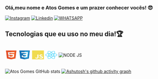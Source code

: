 ### Olá,meu nome e Atos Gomes e um prazer conhecer vocês! 😎


[![Instagram](https://img.shields.io/badge/Instagram-E4405F?style=for-the-badge&logo=instagram&logoColor=white)](https://www.instagram.com/atosdr1/)
[![Linkedin](https://img.shields.io/badge/LinkedIn-0077B5?style=for-the-badge&logo=linkedin&logoColor=white)](https://www.linkedin.com/in/atos-gomes-77921527a/)
[![WHATSAPP](https://img.shields.io/badge/WhatsApp-25D366?style=for-the-badge&logo=whatsapp&logoColor=white)](https://web.whatsapp.com/+5521980565849)


## Tecnologias que eu uso no meu dia!🏆

<div style="display- inline_block"><br/>
   <img align="center" alt="HTML5" height="30" width="40" src="https://raw.githubusercontent.com/devicons/devicon/master/icons/html5/html5-original.svg">
  <img align="center" alt="CSS3" height="30" width="40" src="https://raw.githubusercontent.com/devicons/devicon/master/icons/css3/css3-original.svg">
   <img align="center" alt="Js" height="30" width="40" src="https://raw.githubusercontent.com/devicons/devicon/master/icons/javascript/javascript-plain.svg">
  <img align="center" alt="REACT" height="30" width="40" src="https://raw.githubusercontent.com/devicons/devicon/master/icons/react/react-original.svg">
  <img align="center" src="https://img.shields.io/badge/Node.js-43853D?style=for-the-badge&logo=node.js&logoColor=white" alt= "NODE JS" >
</div><br/>

![Atos Gomes GitHub stats](https://github-readme-stats.vercel.app/api?username=Atosgomes&show_icons=true&theme=dark)
[![Ashutosh's github activity graph](https://github-readme-activity-graph.vercel.app/graph?username=AtosGomes&bg_color=696ec3&color=2c262b&line=a8293c&point=403d3d&area=true&hide_border=true)](https://github.com/ashutosh00710/github-readme-activity-graph)
